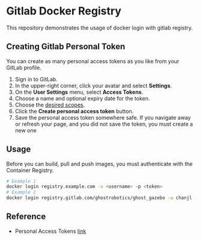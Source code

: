 # Gitlab Docker Registry

This repository demonstrates the usage of docker login with gitlab registry.  

## Creating Gitlab Personal Token

You can create as many personal access tokens as you like from your GitLab profile.  

1. Sign in to GitLab.
1. In the upper-right corner, click your avatar and select **Settings**.
1. On the **User Settings** menu, select **Access Tokens**.
1. Choose a name and optional expiry date for the token.
1. Choose the [desired scopes](https://docs.gitlab.com/ee/user/profile/personal_access_tokens.html#limiting-scopes-of-a-personal-access-token).
1. Click the **Create personal access token** button.
1. Save the personal access token somewhere safe. If you navigate away or refresh your page, and you did not save the token, you must create a new one

## Usage

Before you can build, pull and push images, you must authenticate with the Container Registry.  
```bash
# Example 1
docker login registry.example.com -u <username> -p <token>
# Example 2
docker login registry.gitlab.com/ghostrobotics/ghost_gazebo -u chanjl -p XXXXXXXXXXXXXXXXXXXX
```

## Reference

- Personal Access Tokens [link](https://docs.gitlab.com/ee/user/profile/personal_access_tokens.html)
